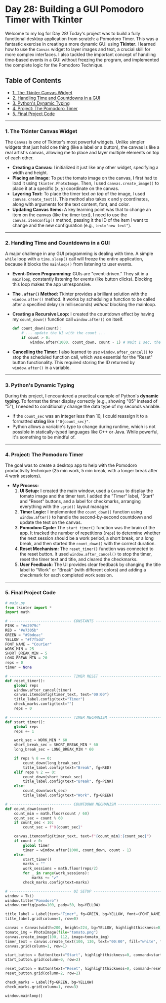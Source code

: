 # Day 28: Building a GUI Pomodoro Timer with Tkinter

Welcome to my log for Day 28! Today's project was to build a fully functional desktop application from scratch: a Pomodoro Timer. This was a fantastic exercise in creating a more dynamic GUI using **Tkinter**. I learned how to use the `Canvas` widget to layer images and text, a crucial skill for more complex interfaces. I also tackled the important concept of handling time-based events in a GUI without freezing the program, and implemented the complete logic for the Pomodoro Technique.


## Table of Contents
- [1. The Tkinter Canvas Widget](#1-the-tkinter-canvas-widget)
- [2. Handling Time and Countdowns in a GUI](#2-handling-time-and-countdowns-in-a-gui)
- [3. Python's Dynamic Typing](#3-pythons-dynamic-typing)
- [4. Project: The Pomodoro Timer](#4-project-the-pomodoro-timer)
- [5. Final Project Code](#5-final-project-code)

---

### 1. The Tkinter Canvas Widget
The `Canvas` is one of Tkinter's most powerful widgets. Unlike simpler widgets that just hold one thing (like a label or a button), the canvas is like a real artist's canvas, allowing me to place and layer multiple elements on top of each other.

-   **Creating a Canvas:** I initialized it just like any other widget, specifying a width and height.
-   **Placing an Image:** To put the tomato image on the canvas, I first had to load it using `tkinter.PhotoImage`. Then, I used `canvas.create_image()` to place it at a specific (x, y) coordinate on the canvas.
-   **Layering Text:** To place the timer text *on top* of the image, I used `canvas.create_text()`. This method also takes x and y coordinates, along with arguments for the text content, font, and color.
-   **Updating Canvas Items:** A key learning point was that to change an item on the canvas (like the timer text), I need to use the `canvas.itemconfig()` method, passing it the ID of the item I want to change and the new configuration (e.g., `text="new text"`).

---

### 2. Handling Time and Countdowns in a GUI
A major challenge in any GUI programming is dealing with time. A simple `while` loop with a `time.sleep()` call will freeze the entire application, because it blocks the `mainloop()` from listening to user events.

-   **Event-Driven Programming:** GUIs are "event-driven." They sit in a `mainloop`, constantly listening for events (like button clicks). Blocking this loop makes the app unresponsive.
-   **The `.after()` Method:** Tkinter provides a brilliant solution with the `window.after()` method. It works by scheduling a function to be called after a specified delay (in milliseconds) *without* blocking the mainloop.
-   **Creating a Recursive Loop:** I created the countdown effect by having my `count_down()` function call `window.after()` on itself.

    ```python
    def count_down(count):
        # ... update the UI with the count ...
        if count > 0:
            window.after(1000, count_down, count - 1) # Wait 1 sec, then call itself with a decremented count
    ```
-   **Cancelling the Timer:** I also learned to use `window.after_cancel()` to stop the scheduled function call, which was essential for the "Reset" button functionality. This required storing the ID returned by `window.after()` in a variable.

---

### 3. Python's Dynamic Typing
During this project, I encountered a practical example of Python's **dynamic typing**. To format the timer display correctly (e.g., showing "05" instead of "5"), I needed to conditionally change the data type of my seconds variable.

-   If the `count_sec` was an integer less than 10, I could reassign it to a formatted **string** like `f"0{count_sec}"`.
-   Python allows a variable's type to change during runtime, which is not possible in statically-typed languages like C++ or Java. While powerful, it's something to be mindful of.

---

### 4. Project: The Pomodoro Timer
The goal was to create a desktop app to help with the Pomodoro productivity technique (25 min work, 5 min break, with a longer break after 4 work sessions).

-   **My Process:**
    1.  **UI Setup:** I created the main window, used a `Canvas` to display the tomato image and the timer text. I added the "Timer" label, "Start" and "Reset" buttons, and a label for checkmarks, arranging everything with the `.grid()` layout manager.
    2.  **Timer Logic:** I implemented the `count_down()` function using `window.after()` to handle the second-by-second countdown and update the text on the canvas.
    3.  **Pomodoro Cycle:** The `start_timer()` function was the brain of the app. It tracked the number of repetitions (`reps`) to determine whether the next session should be a work period, a short break, or a long break, and then started the `count_down()` with the correct duration.
    4.  **Reset Mechanism:** The `reset_timer()` function was connected to the reset button. It used `window.after_cancel()` to stop the timer, reset the timer text and title, and cleared the checkmarks.
    5.  **User Feedback:** The UI provides clear feedback by changing the title label to "Work" or "Break" (with different colors) and adding a checkmark for each completed work session.

---

### 5. Final Project Code

```python
# main.py
from tkinter import *
import math

# ---------------------------- CONSTANTS ------------------------------- #
PINK = "#e2979c"
RED = "#e7305b"
GREEN = "#9bdeac"
YELLOW = "#f7f5dd"
FONT_NAME = "Courier"
WORK_MIN = 25
SHORT_BREAK_MIN = 5
LONG_BREAK_MIN = 20
reps = 0
timer = None

# ---------------------------- TIMER RESET ------------------------------- # 
def reset_timer():
    global reps
    window.after_cancel(timer)
    canvas.itemconfig(timer_text, text="00:00")
    title_label.config(text="Timer")
    check_marks.config(text="")
    reps = 0

# ---------------------------- TIMER MECHANISM ------------------------------- # 
def start_timer():
    global reps
    reps += 1

    work_sec = WORK_MIN * 60
    short_break_sec = SHORT_BREAK_MIN * 60
    long_break_sec = LONG_BREAK_MIN * 60

    if reps % 8 == 0:
        count_down(long_break_sec)
        title_label.config(text="Break", fg=RED)
    elif reps % 2 == 0:
        count_down(short_break_sec)
        title_label.config(text="Break", fg=PINK)
    else:
        count_down(work_sec)
        title_label.config(text="Work", fg=GREEN)

# ---------------------------- COUNTDOWN MECHANISM ------------------------------- # 
def count_down(count):
    count_min = math.floor(count / 60)
    count_sec = count % 60
    if count_sec < 10:
        count_sec = f"0{count_sec}"

    canvas.itemconfig(timer_text, text=f"{count_min}:{count_sec}")
    if count > 0:
        global timer
        timer = window.after(1000, count_down, count - 1)
    else:
        start_timer()
        marks = ""
        work_sessions = math.floor(reps/2)
        for _ in range(work_sessions):
            marks += "✔"
        check_marks.config(text=marks)

# ---------------------------- UI SETUP ------------------------------- #
window = Tk()
window.title("Pomodoro")
window.config(padx=100, pady=50, bg=YELLOW)

title_label = Label(text="Timer", fg=GREEN, bg=YELLOW, font=(FONT_NAME, 50))
title_label.grid(column=1, row=0)

canvas = Canvas(width=200, height=224, bg=YELLOW, highlightthickness=0)
tomato_img = PhotoImage(file="tomato.png")
canvas.create_image(100, 112, image=tomato_img)
timer_text = canvas.create_text(100, 130, text="00:00", fill="white", font=(FONT_NAME, 35, "bold"))
canvas.grid(column=1, row=1)

start_button = Button(text="Start", highlightthickness=0, command=start_timer)
start_button.grid(column=0, row=2)

reset_button = Button(text="Reset", highlightthickness=0, command=reset_timer)
reset_button.grid(column=2, row=2)

check_marks = Label(fg=GREEN, bg=YELLOW)
check_marks.grid(column=1, row=3)

window.mainloop()
```